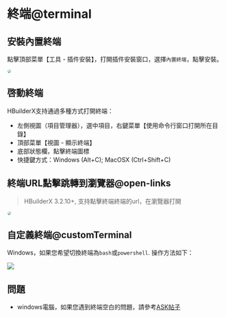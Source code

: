 # 終端@terminal

<!--
keyword: 終端,终端,内置终端,內置終端,命令行工具,terminal,cmd
-->

## 安裝內置終端

點擊頂部菜單【工具 - 插件安裝】，打開插件安裝窗口，選擇`內置終端`，點擊安裝。

<img src="/static/snapshots/tutorial/terminal/terminal_install.png" style="zoom: 50%; border: 1px solid #eee; border-radius: 10px;"/>

## 啓動終端

HBuilderX支持通過多種方式打開終端：

- 左側視圖（項目管理器），選中項目，右鍵菜單【使用命令行窗口打開所在目錄】
- 頂部菜單【視圖 - 顯示終端】
- 底部狀態欄，點擊終端圖標
- 快捷鍵方式：Windows (Alt+C); MacOSX (Ctrl+Shift+C)

## 終端URL點擊跳轉到瀏覽器@open-links

> HBuilderX 3.2.10+, 支持點擊終端終端的url，在瀏覽器打開

<img src="/static/snapshots/tutorial/terminal/terminal_url.png" style="zoom: 50%; border: 1px solid #eee; border-radius: 10px;"/>

## 自定義終端@customTerminal

Windows，如果您希望切換終端為`bash`或`powershell`. 操作方法如下：

<img src="https://web-assets.dcloud.net.cn/hbuilderx-doc/windows_custom_termial.png" />

## 問題

- windows電腦，如果您遇到終端空白的問題，請參考[ASK帖子](https://ask.dcloud.net.cn/question/78518)
